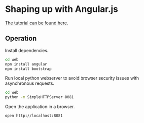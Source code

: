 # Shaping up with Angular.js

[The tutorial can be found here.](http://campus.codeschool.com/courses/shaping-up-with-angular-js/intro)


## Operation

Install dependencies.

```sh
cd web
npm install angular
npm install bootstrap
```

Run local python webserver to avoid browser security issues with asynchronous requests.

```sh
cd web
python -m SimpleHTTPServer 8081
```

Open the application in a browser.

```sh
open http://localhost:8081
```
